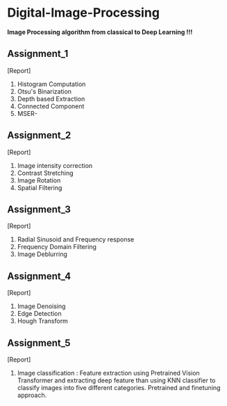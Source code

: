 # Digital-Image-Processing
**Image Processing algorithm from classical to Deep Learning !!!**

## Assignment_1
[Report]
1. Histogram Computation
2. Otsu's Binarization
3. Depth based Extraction
4. Connected Component
5. MSER-

## Assignment_2
[Report]
1. Image intensity correction
2. Contrast Stretching
3. Image Rotation
4. Spatial Filtering

## Assignment_3
[Report]
1. Radial Sinusoid and Frequency response
2. Frequency Domain Filtering
3. Image Deblurring

## Assignment_4
[Report]
1. Image Denoising
2. Edge Detection
3. Hough Transform

## Assignment_5
[Report]
1. Image classification : 
    Feature extraction using Pretrained Vision Transformer and extracting deep feature than using KNN classifier to classify images into five different categories. Pretrained and finetuning approach.


   
